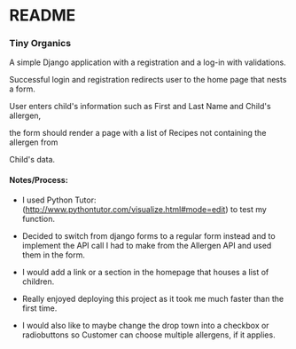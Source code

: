 # README

### Tiny Organics

A simple Django application with a registration and a log-in with validations.

Successful login and registration redirects user to the home page that nests a form.

User enters child's information such as First and Last Name and Child's allergen,

the form should render a page with a list of Recipes not containing the allergen from 

Child's data.

#### Notes/Process:
* I used Python Tutor: (http://www.pythontutor.com/visualize.html#mode=edit) to test my function.

* Decided to switch from django forms to a regular form instead and to implement the API call I had to make from the Allergen API and used them in the form.

* I would add a link or a section in the homepage that houses a list of children.

* Really enjoyed deploying this project as it took me much faster than the first time.

* I would also like to maybe change the drop town into a checkbox or radiobuttons so Customer can choose multiple allergens, if it applies.